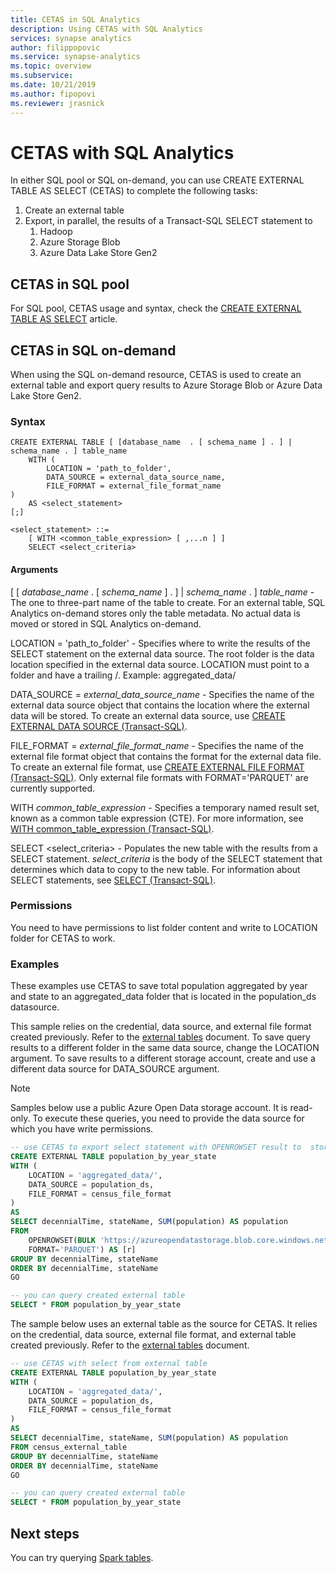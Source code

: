 ```yaml
---
title: CETAS in SQL Analytics
description: Using CETAS with SQL Analytics
services: synapse analytics
author: filippopovic
ms.service: synapse-analytics
ms.topic: overview
ms.subservice:
ms.date: 10/21/2019
ms.author: fipopovi
ms.reviewer: jrasnick
---
```


# CETAS with SQL Analytics

In either SQL pool or SQL on-demand, you can use CREATE EXTERNAL TABLE AS SELECT (CETAS) to complete the  following tasks:  

1. Create an external table
1. Export, in parallel, the results of a Transact-SQL SELECT statement to
   1. Hadoop
   1. Azure Storage Blob
   1. Azure Data Lake Store Gen2

## CETAS in SQL pool

For SQL pool, CETAS usage and syntax, check the [CREATE EXTERNAL TABLE AS SELECT](https://docs.microsoft.com/sql/t-sql/statements/create-external-table-as-select-transact-sql) article.

## CETAS in SQL on-demand

When using the SQL on-demand resource, CETAS is used to create an external table and export query results to Azure Storage Blob or Azure Data Lake Store Gen2.

### Syntax

```
CREATE EXTERNAL TABLE [ [database_name  . [ schema_name ] . ] | schema_name . ] table_name   
    WITH (   
        LOCATION = 'path_to_folder',  
        DATA_SOURCE = external_data_source_name,  
        FILE_FORMAT = external_file_format_name  
) 
    AS <select_statement>  
[;] 

<select_statement> ::=  
    [ WITH <common_table_expression> [ ,...n ] ]  
    SELECT <select_criteria>
```

#### Arguments

[ [ *database_name* . [ *schema_name* ] . ] | *schema_name* . ] *table_name* -
The one to three-part name of the table to create. For an external table, SQL Analytics on-demand stores only the table metadata. No actual data is moved or stored in SQL Analytics on-demand.

LOCATION = 'path_to_folder' -
Specifies where to write the results of the SELECT statement on the external data source. The root folder is the data location specified in the external data source. LOCATION must point to a folder and have a trailing /. Example: aggregated_data/

DATA_SOURCE = *external_data_source_name* -
Specifies the name of the external data source object that contains the location where the external data will be stored. To create an external data source, use [CREATE EXTERNAL DATA SOURCE (Transact-SQL)](development-tables-external-tables.md#create-external-data-source).

FILE_FORMAT = *external_file_format_name* -
Specifies the name of the external file format object that contains the format for the external data file. To create an external file format, use [CREATE EXTERNAL FILE FORMAT (Transact-SQL)](development-tables-external-tables.md#create-external-file-format). Only external file formats with FORMAT='PARQUET' are currently supported.

WITH *common_table_expression* -
Specifies a temporary named result set, known as a common table expression (CTE). For more information, see [WITH common_table_expression (Transact-SQL)](https://docs.microsoft.com/sql/t-sql/queries/with-common-table-expression-transact-sql?view=aps-pdw-2016-au7).

SELECT <select_criteria> - Populates the new table with the results from a SELECT statement. *select_criteria* is the body of the SELECT statement that determines which data to copy to the new table. For information about SELECT statements, see [SELECT (Transact-SQL)](https://docs.microsoft.com/sql/t-sql/queries/select-transact-sql?view=aps-pdw-2016-au7).

### Permissions

You need to have permissions to list folder content and write to LOCATION folder for CETAS to work. 

### Examples

These examples use CETAS to save total population aggregated by year and state to an aggregated_data folder that is located in the population_ds datasource. 

This sample relies on the credential, data source, and external file format created previously. Refer to the [external tables](development-tables-external-tables.md) document. To save query results to a different folder in the same data source, change the LOCATION argument. To save results to a different storage account, create and use a different data source for DATA_SOURCE argument.

> [!NOTE]
> Samples below use a public Azure Open Data storage account. It is read-only. To execute these queries, you need to provide the data source for which you have write permissions.

```sql
-- use CETAS to export select statement with OPENROWSET result to  storage
CREATE EXTERNAL TABLE population_by_year_state
WITH (   
	LOCATION = 'aggregated_data/',
	DATA_SOURCE = population_ds,  
	FILE_FORMAT = census_file_format
)  
AS 
SELECT decennialTime, stateName, SUM(population) AS population
FROM 
	OPENROWSET(BULK 'https://azureopendatastorage.blob.core.windows.net/censusdatacontainer/release/us_population_county/year=*/*.parquet',
	FORMAT='PARQUET') AS [r]
GROUP BY decennialTime, stateName
ORDER BY decennialTime, stateName
GO

-- you can query created external table
SELECT * FROM population_by_year_state
```

The sample below uses an external table as the source for CETAS. It relies on the credential, data source, external file format, and external table created previously. Refer to the [external tables](development-tables-external-tables.md) document. 

```sql
-- use CETAS with select from external table
CREATE EXTERNAL TABLE population_by_year_state
WITH (   
	LOCATION = 'aggregated_data/',
	DATA_SOURCE = population_ds,  
	FILE_FORMAT = census_file_format
)  
AS 
SELECT decennialTime, stateName, SUM(population) AS population
FROM census_external_table 
GROUP BY decennialTime, stateName
ORDER BY decennialTime, stateName
GO

-- you can query created external table
SELECT * FROM population_by_year_state
```




## Next steps

You can try querying [Spark tables](development-storage-files-spark-tables.md).